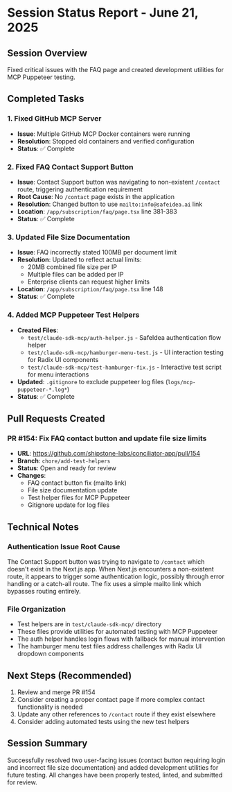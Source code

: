 # Session Status Report - June 21, 2025

## Session Overview
Fixed critical issues with the FAQ page and created development utilities for MCP Puppeteer testing.

## Completed Tasks

### 1. Fixed GitHub MCP Server
- **Issue**: Multiple GitHub MCP Docker containers were running
- **Resolution**: Stopped old containers and verified configuration
- **Status**: ✅ Complete

### 2. Fixed FAQ Contact Support Button
- **Issue**: Contact Support button was navigating to non-existent `/contact` route, triggering authentication requirement
- **Root Cause**: No `/contact` page exists in the application
- **Resolution**: Changed button to use `mailto:info@safeidea.ai` link
- **Location**: `/app/subscription/faq/page.tsx` line 381-383
- **Status**: ✅ Complete

### 3. Updated File Size Documentation
- **Issue**: FAQ incorrectly stated 100MB per document limit
- **Resolution**: Updated to reflect actual limits:
  - 20MB combined file size per IP
  - Multiple files can be added per IP
  - Enterprise clients can request higher limits
- **Location**: `/app/subscription/faq/page.tsx` line 148
- **Status**: ✅ Complete

### 4. Added MCP Puppeteer Test Helpers
- **Created Files**:
  - `test/claude-sdk-mcp/auth-helper.js` - SafeIdea authentication flow helper
  - `test/claude-sdk-mcp/hamburger-menu-test.js` - UI interaction testing for Radix UI components
  - `test/claude-sdk-mcp/test-hamburger-fix.js` - Interactive test script for menu interactions
- **Updated**: `.gitignore` to exclude puppeteer log files (`logs/mcp-puppeteer-*.log*`)
- **Status**: ✅ Complete

## Pull Requests Created

### PR #154: Fix FAQ contact button and update file size limits
- **URL**: https://github.com/shipstone-labs/conciliator-app/pull/154
- **Branch**: `chore/add-test-helpers`
- **Status**: Open and ready for review
- **Changes**:
  - FAQ contact button fix (mailto link)
  - File size documentation update
  - Test helper files for MCP Puppeteer
  - Gitignore update for log files

## Technical Notes

### Authentication Issue Root Cause
The Contact Support button was trying to navigate to `/contact` which doesn't exist in the Next.js app. When Next.js encounters a non-existent route, it appears to trigger some authentication logic, possibly through error handling or a catch-all route. The fix uses a simple mailto link which bypasses routing entirely.

### File Organization
- Test helpers are in `test/claude-sdk-mcp/` directory
- These files provide utilities for automated testing with MCP Puppeteer
- The auth helper handles login flows with fallback for manual intervention
- The hamburger menu test files address challenges with Radix UI dropdown components

## Next Steps (Recommended)
1. Review and merge PR #154
2. Consider creating a proper contact page if more complex contact functionality is needed
3. Update any other references to `/contact` route if they exist elsewhere
4. Consider adding automated tests using the new test helpers

## Session Summary
Successfully resolved two user-facing issues (contact button requiring login and incorrect file size documentation) and added development utilities for future testing. All changes have been properly tested, linted, and submitted for review.